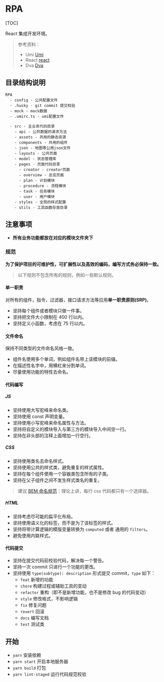 # RPA

[TOC]

React 集成开发环境。

> 参考资料：
>
> - Umi [Umi](https://umijs.org/zh-CN/docs/getting-started)
> - React [react](https://react.docschina.org)
> - Dva [Dva](https://dvajs.com)

## 目录结构说明

```
RPA
  - config - 公共配置文件
  - .husky - git commit 提交校验
  - mock - mock数据
  - .umirc.ts - umi配置文件

  - src - 主业务代码目录
    - api - 公共数据的请求方法
    - assets - 共用的静态资源
    - components - 共用的组件
    - json - 地图等公用json文件
    - layouts - 公共页面
    - model - 状态管理库
    - pages - 页面代码目录
      - creator - creator页面
      - overview - 总览页面
      - plan - 计划模块
      - procedure - 流程模块
      - task - 任务模块
      - user - 用户模块
    - styles - 全局的样式配置
    - utils - 工具函数存放目录
```

## 注意事项

- **所有业务功能都放在对应的模块文件夹下**

### 规范

**为了保护项目的可维护性，可扩展性以及高效的编码，编写方式务必保持一致。**

> 以下规则不包含所有的规则，例如一些默认规则。

#### 单一职责

对所有的组件，指令，过滤器，接口请求方法等应用**单一职责原则(SRP)**。

- 坚持每个组件或者模块只做一件事。
- 坚持把文件大小限制在 400 行以内。
- 坚持定义小函数，考虑在 75 行以内。

#### 文件命名

保持不同类型的文件命名风格一致。

- 组件名使用多个单词，例如组件名带上该模块的前缀。
- 在描述性名字中，用横杠来分割单词。
- 尽量使用功能的特性去命名。

#### 代码编写

##### JS

- 坚持使用大写驼峰来命名类。
- 坚持使用 const 声明变量。
- 坚持使用小写驼峰来命名属性与方法。
- 坚持将自定义的模块导入与第三方的模块导入中间空一行。
- 坚持在非头部的注释上面增加一行空行。

##### CSS

- 坚持使用类名去命名样式。
- 坚持使用公共的样式类，避免重复的样式属性。
- 坚持在每个组件使用一个容器类包含所有的子类。
- 坚持在父子组件之间不发生样式类名的重复。

> 建议 [BEM 命名规范](https://github.com/Tencent/tmt-workflow/wiki/%E2%92%9B-%5B%E8%A7%84%E8%8C%83%5D--CSS-BEM-%E4%B9%A6%E5%86%99%E8%A7%84%E8%8C%83)：理论上讲，每行 css 代码都只有一个选择器。

##### HTML

- 坚持考虑尽可能的扁平化布局。
- 坚持使用语义化的标签，而不是为了该标签的样式。
- 坚持将带计算逻辑的模版变量转换为 `computed` 或者 通用的 `filters`。
- 避免使用内联样式。

#### 代码提交

- 坚持在提交代码前校验代码，解决每一个警告。
- 坚持一次 commit 只进行一个功能的更改。
- 坚持使用 `type(subtype): description` 形式提交 commit，`type` 如下：
  - `feat` 新增的功能
  - `chore` 构建过程或辅助工具的变动
  - `refactor` 重构（即不是新增功能，也不是修改 bug 的代码变动）
  - `style` 修改格式，不影响逻辑
  - `fix` 修复问题
  - `revert` 回滚
  - `docs` 编写文档
  - `test` 测试类

## 开始

- `yarn` 安装依赖
- `yarn start` 开启本地服务器
- `yarn build` 打包
- `yarn lint-staged` 运行代码规范校验
